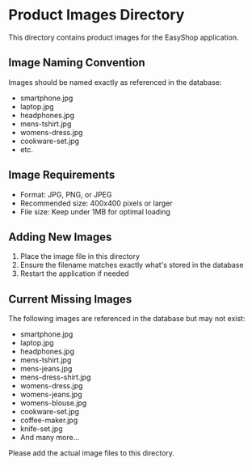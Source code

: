 # Product Images Directory

This directory contains product images for the EasyShop application.

## Image Naming Convention
Images should be named exactly as referenced in the database:
- smartphone.jpg
- laptop.jpg
- headphones.jpg
- mens-tshirt.jpg
- womens-dress.jpg
- cookware-set.jpg
- etc.

## Image Requirements
- Format: JPG, PNG, or JPEG
- Recommended size: 400x400 pixels or larger
- File size: Keep under 1MB for optimal loading

## Adding New Images
1. Place the image file in this directory
2. Ensure the filename matches exactly what's stored in the database
3. Restart the application if needed

## Current Missing Images
The following images are referenced in the database but may not exist:
- smartphone.jpg
- laptop.jpg
- headphones.jpg
- mens-tshirt.jpg
- mens-jeans.jpg
- mens-dress-shirt.jpg
- womens-dress.jpg
- womens-jeans.jpg
- womens-blouse.jpg
- cookware-set.jpg
- coffee-maker.jpg
- knife-set.jpg
- And many more...

Please add the actual image files to this directory. 
